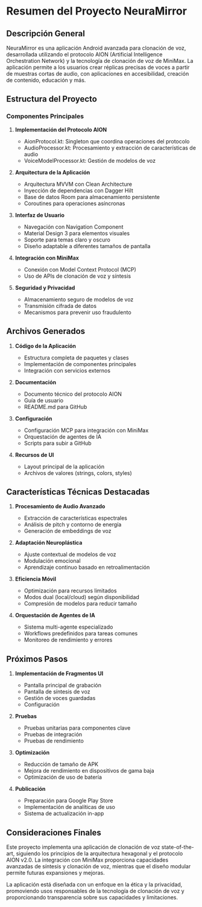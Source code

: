 # Resumen del Proyecto NeuraMirror

## Descripción General
NeuraMirror es una aplicación Android avanzada para clonación de voz, desarrollada utilizando el protocolo AION (Artificial Intelligence Orchestration Network) y la tecnología de clonación de voz de MiniMax. La aplicación permite a los usuarios crear réplicas precisas de voces a partir de muestras cortas de audio, con aplicaciones en accesibilidad, creación de contenido, educación y más.

## Estructura del Proyecto

### Componentes Principales
1. **Implementación del Protocolo AION**
   - AionProtocol.kt: Singleton que coordina operaciones del protocolo
   - AudioProcessor.kt: Procesamiento y extracción de características de audio
   - VoiceModelProcessor.kt: Gestión de modelos de voz

2. **Arquitectura de la Aplicación**
   - Arquitectura MVVM con Clean Architecture
   - Inyección de dependencias con Dagger Hilt
   - Base de datos Room para almacenamiento persistente
   - Coroutines para operaciones asíncronas

3. **Interfaz de Usuario**
   - Navegación con Navigation Component
   - Material Design 3 para elementos visuales
   - Soporte para temas claro y oscuro
   - Diseño adaptable a diferentes tamaños de pantalla

4. **Integración con MiniMax**
   - Conexión con Model Context Protocol (MCP)
   - Uso de APIs de clonación de voz y síntesis

5. **Seguridad y Privacidad**
   - Almacenamiento seguro de modelos de voz
   - Transmisión cifrada de datos
   - Mecanismos para prevenir uso fraudulento

## Archivos Generados
1. **Código de la Aplicación**
   - Estructura completa de paquetes y clases
   - Implementación de componentes principales
   - Integración con servicios externos

2. **Documentación**
   - Documento técnico del protocolo AION
   - Guía de usuario
   - README.md para GitHub

3. **Configuración**
   - Configuración MCP para integración con MiniMax
   - Orquestación de agentes de IA
   - Scripts para subir a GitHub

4. **Recursos de UI**
   - Layout principal de la aplicación
   - Archivos de valores (strings, colors, styles)

## Características Técnicas Destacadas
1. **Procesamiento de Audio Avanzado**
   - Extracción de características espectrales
   - Análisis de pitch y contorno de energía
   - Generación de embeddings de voz

2. **Adaptación Neuroplástica**
   - Ajuste contextual de modelos de voz
   - Modulación emocional
   - Aprendizaje continuo basado en retroalimentación

3. **Eficiencia Móvil**
   - Optimización para recursos limitados
   - Modos dual (local/cloud) según disponibilidad
   - Compresión de modelos para reducir tamaño

4. **Orquestación de Agentes de IA**
   - Sistema multi-agente especializado
   - Workflows predefinidos para tareas comunes
   - Monitoreo de rendimiento y errores

## Próximos Pasos
1. **Implementación de Fragmentos UI**
   - Pantalla principal de grabación
   - Pantalla de síntesis de voz
   - Gestión de voces guardadas
   - Configuración

2. **Pruebas**
   - Pruebas unitarias para componentes clave
   - Pruebas de integración
   - Pruebas de rendimiento

3. **Optimización**
   - Reducción de tamaño de APK
   - Mejora de rendimiento en dispositivos de gama baja
   - Optimización de uso de batería

4. **Publicación**
   - Preparación para Google Play Store
   - Implementación de analíticas de uso
   - Sistema de actualización in-app

## Consideraciones Finales
Este proyecto implementa una aplicación de clonación de voz state-of-the-art, siguiendo los principios de la arquitectura hexagonal y el protocolo AION v2.0. La integración con MiniMax proporciona capacidades avanzadas de síntesis y clonación de voz, mientras que el diseño modular permite futuras expansiones y mejoras.

La aplicación está diseñada con un enfoque en la ética y la privacidad, promoviendo usos responsables de la tecnología de clonación de voz y proporcionando transparencia sobre sus capacidades y limitaciones.
